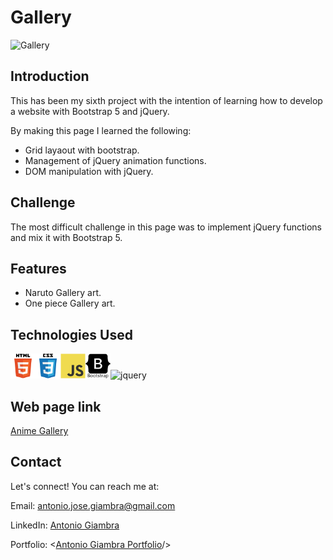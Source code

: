 # Gallery

![Gallery](https://github.com/Antonimason/Gallery/assets/104198696/c4e1fe7c-16fc-4f42-87e3-fdcd671bdb83)

<h2>Introduction</h2>
<p>This has been my sixth project with the intention of learning how to develop a website with Bootstrap 5 and jQuery. 
  
By making this page I learned the following: 

- Grid layaout with bootstrap.
- Management of jQuery animation functions.
- DOM manipulation with jQuery.

<h2>Challenge</h2>
<p>The most difficult challenge in this page was to implement jQuery functions and mix it with Bootstrap 5.</p>

<h2>Features</h2>

- Naruto Gallery art.
- One piece Gallery art.

<h2>Technologies Used</h2>
<p align="left"><img src="https://raw.githubusercontent.com/devicons/devicon/master/icons/html5/html5-original-wordmark.svg" alt="html5" width="40" height="40"/><img src="https://raw.githubusercontent.com/devicons/devicon/master/icons/css3/css3-original-wordmark.svg" alt="css3" width="40" height="40"/><img src="https://raw.githubusercontent.com/devicons/devicon/master/icons/javascript/javascript-original.svg" alt="javascript" width="40" height="40"/><img src="https://raw.githubusercontent.com/devicons/devicon/master/icons/bootstrap/bootstrap-plain-wordmark.svg" alt="bootstrap" width="40" height="40"/><img src="https://www.vectorlogo.zone/logos/jquery/jquery-vertical.svg" alt="jquery" width="40" height="40"/></p>

<h2>Web page link</h2>
<a href="https://fananime-gallery.netlify.app/">Anime Gallery</a>
<h2>Contact</h2>

Let's connect! You can reach me at:

Email: antonio.jose.giambra@gmail.com

LinkedIn: [Antonio Giambra](https://www.linkedin.com/in/antonio-giambra-castellanos-293148233/)

Portfolio: <[Antonio Giambra Portfolio](https://antonimason-portfolio.netlify.app/)/>
